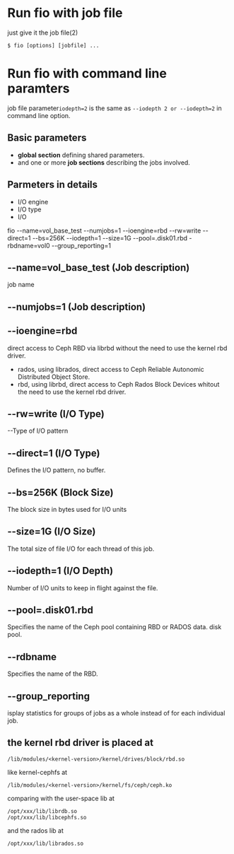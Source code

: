 # Run fio with job file
just give it the job file(2)
```
$ fio [options] [jobfile] ...
```

# Run fio with command line paramters

job file parameter`iodepth=2` is the same as `--iodepth 2 or --iodepth=2` in command line option.

## Basic parameters
- **global section** defining shared parameters.
- and one or more **job sections** describing the jobs involved. 

## Parmeters in details
- I/O engine
- I/O type
- I/O 

fio --name=vol_base_test --numjobs=1 --ioengine=rbd --rw=write --direct=1 --bs=256K --iodepth=1 --size=1G  --pool=.disk01.rbd -rbdname=vol0  --group_reporting=1

## --name=vol_base_test (Job description)
job name

## --numjobs=1 (Job description)

## --ioengine=rbd
direct access to Ceph RBD via librbd without the need to use the kernel rbd driver.
 
- rados, using librados, direct access to Ceph Reliable Autonomic Distributed Object Store.
- rbd, using librbd, direct access to Ceph Rados Block Devices whitout the need to use the kernel rbd driver. 
 
## --rw=write (I/O Type)
--Type of I/O pattern

## --direct=1 (I/O Type)
Defines the I/O pattern, no buffer.

## --bs=256K (Block Size)
The block size in bytes used for I/O units

## --size=1G (I/O Size)
The total size of file I/O for each thread of this job.

## --iodepth=1 (I/O Depth)
Number of I/O units to keep in flight against the file.

## --pool=.disk01.rbd 
Specifies the name of the Ceph pool containing RBD or RADOS data. disk pool.

## --rdbname
Specifies the name of the RBD.

## --group_reporting
isplay statistics for groups of jobs as a whole instead of for each individual job.


## the kernel rbd driver is placed at
```
/lib/modules/<kernel-version>/kernel/drives/block/rbd.so
```
like kernel-cephfs at
```
/lib/modules/<kernel-version>/kernel/fs/ceph/ceph.ko
```
comparing with the user-space lib at
```
/opt/xxx/lib/librdb.so
/opt/xxx/lib/libcephfs.so
```
and the rados lib at
```
/opt/xxx/lib/librados.so
```
